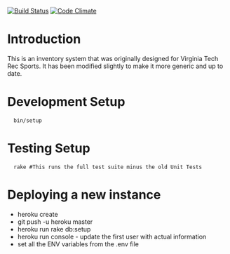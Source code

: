 [![Build Status](https://secure.travis-ci.org/drapergeek/findit.png)](http://travis-ci.org/drapergeek/findit) [![Code Climate](https://codeclimate.com/github/drapergeek/findit.png)](https://codeclimate.com/github/drapergeek/findit)
# Introduction
This is an inventory system that was originally designed for Virginia Tech Rec Sports.
It has been modified slightly to make it more generic and up to date.

# Development Setup
````
  bin/setup
````

# Testing Setup
````
  rake #This runs the full test suite minus the old Unit Tests
````

# Deploying a new instance

* heroku create
* git push -u heroku master
* heroku run rake db:setup
* heroku run console - update the first user with actual information
* set all the ENV variables from the .env file
